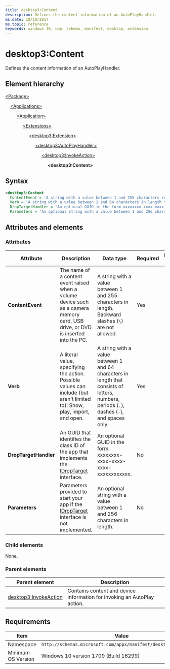 ```yaml
---
title: desktop3:Content
description: Defines the content information of an AutoPlayHandler.
ms.date: 10/10/2017
ms.topic: reference
keywords: windows 10, uwp, schema, manifest, desktop, extension 
---
```


# desktop3:Content

Defines the content information of an AutoPlayHandler.

## Element hierarchy

[\<Package\>](element-package.md)

&nbsp;&nbsp;&nbsp;&nbsp;[\<Applications\>](element-applications.md)

&nbsp;&nbsp;&nbsp;&nbsp; &nbsp;&nbsp;&nbsp;&nbsp;[\<Application\>](element-application.md)

&nbsp;&nbsp;&nbsp;&nbsp; &nbsp;&nbsp;&nbsp;&nbsp; &nbsp;&nbsp;&nbsp;&nbsp;[\<Extensions\>](element-1-extensions.md)

&nbsp;&nbsp;&nbsp;&nbsp; &nbsp;&nbsp;&nbsp;&nbsp; &nbsp;&nbsp;&nbsp;&nbsp; &nbsp;&nbsp;&nbsp;&nbsp;[\<desktop3:Extension\>](element-desktop3-extension.md)

&nbsp;&nbsp;&nbsp;&nbsp; &nbsp;&nbsp;&nbsp;&nbsp; &nbsp;&nbsp;&nbsp;&nbsp; &nbsp;&nbsp;&nbsp;&nbsp; &nbsp;&nbsp;&nbsp;&nbsp;[\<desktop3:AutoPlayHandler\>](element-desktop3-AutoPlayHandler.md)

&nbsp;&nbsp;&nbsp;&nbsp; &nbsp;&nbsp;&nbsp;&nbsp; &nbsp;&nbsp;&nbsp;&nbsp; &nbsp;&nbsp;&nbsp;&nbsp; &nbsp;&nbsp;&nbsp;&nbsp; &nbsp;&nbsp;&nbsp;&nbsp;[\<desktop3:InvokeAction\>](element-desktop3-invokeaction.md)

&nbsp;&nbsp;&nbsp;&nbsp; &nbsp;&nbsp;&nbsp;&nbsp; &nbsp;&nbsp;&nbsp;&nbsp; &nbsp;&nbsp;&nbsp;&nbsp; &nbsp;&nbsp;&nbsp;&nbsp; &nbsp;&nbsp;&nbsp;&nbsp; &nbsp;&nbsp;&nbsp;&nbsp;**\<desktop3:Content\>**

## Syntax

```xml
<desktop3:Content
  ContentEvent = 'A string with a value between 1 and 255 characters in length. Backward slashes ("\") are not allowed.'
  Verb = 'A string with a value between 1 and 64 characters in length that consists of letters, numbers, periods, dashes, and spaces only.'
  DropTargetHandler = 'An optional GUID in the form xxxxxxxx-xxxx-xxxx-xxxx-xxxxxxxxxxxx.'
  Parameters = 'An optional string with a value between 1 and 256 characters in length.' />
```

## Attributes and elements

### Attributes

| Attribute | Description | Data type | Required | Default value |
|-|-|-|-|-|
| **ContentEvent** | The name of a content event raised when a volume device such as a camera memory card, USB drive, or DVD is inserted into the PC. | A string with a value between 1 and 255 characters in length. Backward slashes (`\`) are not allowed. | Yes |  |
| **Verb** | A literal value, specifying the action. Possible values can include (but aren't limited to): Show, play, import, and open. | A string with a value between 1 and 64 characters in length that consists of letters, numbers, periods (`.`), dashes (`-`), and spaces only. | Yes |  |
| **DropTargetHandler** | An GUID that identifies the class ID of the app that implements the [IDropTarget](/dotnet/api/microsoft.visualstudio.ole.interop.idroptarget) interface. | An optional GUID in the form xxxxxxxx-xxxx-xxxx-xxxx-xxxxxxxxxxxx. | No |  |
| **Parameters** | Parameters provided to start your app if the [IDropTarget](/dotnet/api/microsoft.visualstudio.ole.interop.idroptarget) interface is not implemented. | An optional string with a value between 1 and 256 characters in length. | No |  |

### Child elements

None.

### Parent elements

| Parent element | Description |
|-|-|
| [desktop3:InvokeAction](element-desktop3-invokeaction.md) | Contains content and device information for invoking an AutoPlay action. |

## Requirements

| Item  | Value  |
|--|--|
| Namespace | `http://schemas.microsoft.com/appx/manifest/desktop/windows10/3` |
| Minimum OS Version | Windows 10 version 1709 (Build 16299) |
